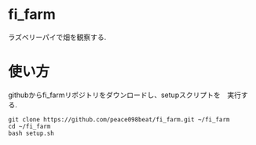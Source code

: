 # fi_farm

ラズベリーパイで畑を観察する.


# 使い方

githubからfi_farmリポジトリをダウンロードし、setupスクリプトを　実行する.

```
git clone https://github.com/peace098beat/fi_farm.git ~/fi_farm
cd ~/fi_farm
bash setup.sh
```
